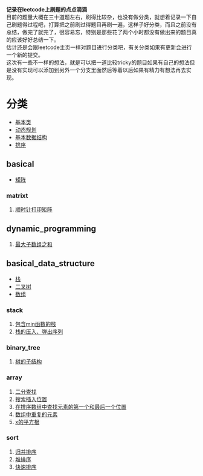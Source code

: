 **记录在leetcode上刷题的点点滴滴**  
目前的题量大概在三十道题左右，刷得比较杂，也没有做分类，就想着记录一下自己刷题得过程吧，打算把之前刷过得题目再刷一遍，这样子好分类，而且之前没有总结，做完了就完了，很容易忘，特别是那些花了两个小时都没有做出来的题目真的应该好好总结一下。  
估计还是会跟leetcode主页一样对题目进行分类吧，有关分类如果有更新会进行一个新的提交。  
这次有一些不一样的想法，就是可以把一道比较tricky的题目如果有自己的想法但是没有实现可以添加到另外一个分支里面然后等着以后如果有精力有想法再去实现。  
# 分类  
* [基本类](#basical)  
* [动态规划](#dynamic_programming)  
* [基本数据结构](#basical_data_structure)  
* [排序](#sort)  
## basical  
* [矩阵](#matrixt)  
### matrixt  
1. [顺时针打印矩阵](/basical/matrix/clockwiseprintmatrix.md)  
## dynamic_programming     
1. [最大子数组之和](/dynamic_programming/code/tmsofcsuba.md)  
## basical_data_structure  
* [栈](stack)  
* [二叉树](binary_tree)  
* [数组](array)  
### stack
1. [包含min函数的栈](/basicaldatastructure/stack/code/minincluedinstack.md)  
2. [栈的压入、弹出序列](/basicaldatastructure/stack/code/pushandpopofastack.md)  
### binary_tree
1. [树的子结构](/basicaldatastructure/binary_tree/code/substructureoftree.md)  
### array
1. [二分查找](/basicaldatastructure/array/code/binarysearch.md)  
2. [搜索插入位置](/basicaldatastructure/array/code/searchinsertposition.md)  
3. [在排序数组中查找元素的第一个和最后一个位置](/basicaldatastructure/array/code/firstandlastpositionofbinarysearch.md)  
4. [数组中重复的元素](/basicaldatastructure/array/code/binarysearch.md)  
5. [x的平方根](/basicaldatastructure/array/code/xssqurt.md)  
### sort
1. [归并排序](/sort/code/mergesort.md)  
2. [堆排序](/sort/code/heapsort.md)  
3. [快速排序](/sort/code/quicksort.md)  